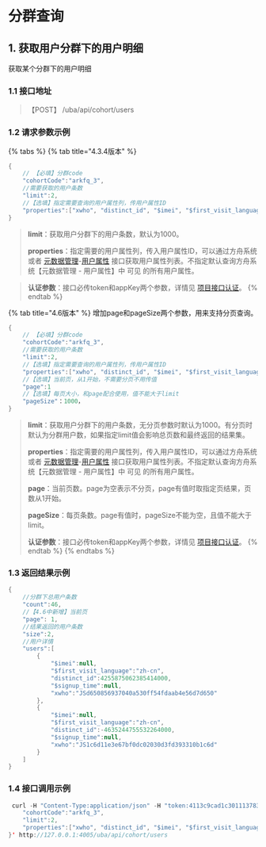# 分群查询

## 1. 获取用户分群下的用户明细

获取某个分群下的用户明细

### 1.1 接口地址

> 【POST】  /uba/api/cohort/users

### 1.2 请求参数示例

{% tabs %}
{% tab title="4.3.4版本" %}


```java
{
    // 【必填】分群code
    "cohortCode":"arkfq_3",
    //需要获取的用户条数
    "limit":2,
    //【选填】指定需要查询的用户属性列，传用户属性ID
    "properties":["xwho", "distinct_id", "$imei", "$first_visit_language", "$signup_time"]
}
```

> **limit**：获取用户分群下的用户条数，默认为1000。
>
> **properties**：指定需要的用户属性列，传入用户属性ID，可以通过方舟系统或者 [元数据管理](../api-manage-project/api-meta.md)-[用户属性](../api-manage-project/api-meta.md#1-huo-qu-yong-hu-shu-xing) 接口获取用户属性列表。不指定默认查询方舟系统【元数据管理 - 用户属性】中 可见 的所有用户属性。

> **认证参数**：接口必传token和appKey两个参数，详情见 [项目接口认证](../#21-xiang-mu-jie-kou-ren-zheng)。
{% endtab %}

{% tab title="4.6版本" %}
 增加page和pageSize两个参数，用来支持分页查询。

```java
{
    // 【必填】分群code
    "cohortCode":"arkfq_3",
    //需要获取的用户条数
    "limit":2,
    //【选填】指定需要查询的用户属性列，传用户属性ID
    "properties":["xwho", "distinct_id", "$imei", "$first_visit_language", "$signup_time"],
  	//【选填】当前页，从1开始，不需要分页不用传值
  	"page":1
    //【选填】每页大小，和page配合使用，值不能大于limit
  	"pageSize"：1000，
}
```

> **limit**：获取用户分群下的用户条数，无分页参数时默认为1000。有分页时默认为分群用户数，如果指定limit值会影响总页数和最终返回的结果集。
>
> **properties**：指定需要的用户属性列，传入用户属性ID，可以通过方舟系统或者 [元数据管理](../api-manage-project/api-meta.md)-[用户属性](../api-manage-project/api-meta.md#1-huo-qu-yong-hu-shu-xing) 接口获取用户属性列表。不指定默认查询方舟系统【元数据管理 - 用户属性】中 可见 的所有用户属性。
>
> **page**：当前页数。page为空表示不分页，page有值时取指定页结果，页数从1开始。
>
> **pageSize**：每页条数。page有值时，pageSize不能为空，且值不能大于limit。
>
> **认证参数**：接口必传token和appKey两个参数，详情见 [项目接口认证](../#21-xiang-mu-jie-kou-ren-zheng)。
{% endtab %}
{% endtabs %}

### 1.3 返回结果示例

```java
{
    //分群下总用户条数
    "count":46,
    //【4.6中新增】当前页
    "page": 1,
    //结果返回的用户条数
    "size":2,
    //用户详情
    "users":[
        {
            "$imei":null,
            "$first_visit_language":"zh-cn",
            "distinct_id":4255875062385414000,
            "$signup_time":null,
            "xwho":"JSd650856937040a530ff54fdaab4e56d7d650"
        },
        {
            "$imei":null,
            "$first_visit_language":"zh-cn",
            "distinct_id":-4635244755532264000,
            "$signup_time":null,
            "xwho":"JS1c6d11e3e67bf0dc02030d3fd393310b1c6d"
        }
    ]
}
```

### 1.4 接口调用示例

```java
 curl -H "Content-Type:application/json" -H "token:4113c9cad1c301113783f433e254888c" -H "appKey:31abd9593e9983ec" -X POST --data '{
    "cohortCode":"arkfq_3",
    "limit":2,
    "properties":["xwho", "distinct_id", "$imei", "$first_visit_language", "$signup_time"]
}' http://127.0.0.1:4005/uba/api/cohort/users
```

